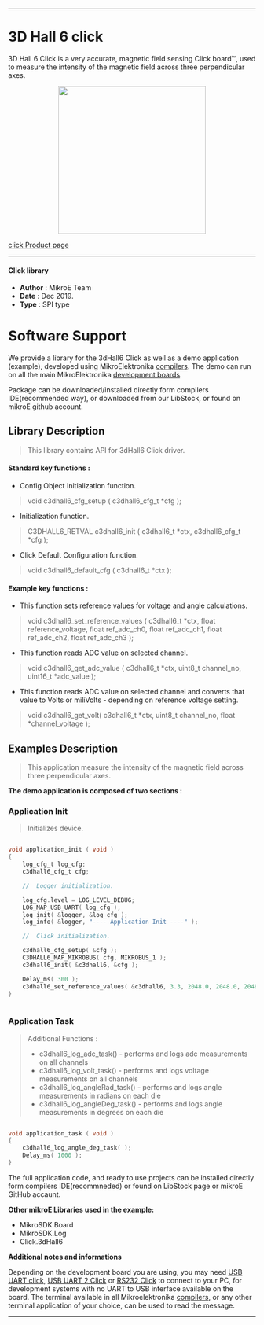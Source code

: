 
---
# 3D Hall 6 click

3D Hall 6 Click is a very accurate, magnetic field sensing Click board™, used to measure the intensity of the magnetic field across three perpendicular axes. 

<p align="center">
  <img src="https://download.mikroe.com/images/click_for_ide/3dhall6_click.png" height=300px>
</p>

[click Product page](https://www.mikroe.com/3d-hall-6-click)

---


#### Click library 

- **Author**        : MikroE Team
- **Date**          : Dec 2019.
- **Type**          : SPI type


# Software Support

We provide a library for the 3dHall6 Click 
as well as a demo application (example), developed using MikroElektronika 
[compilers](https://shop.mikroe.com/compilers). 
The demo can run on all the main MikroElektronika [development boards](https://shop.mikroe.com/development-boards).

Package can be downloaded/installed directly form compilers IDE(recommended way), or downloaded from our LibStock, or found on mikroE github account. 

## Library Description

> This library contains API for 3dHall6 Click driver.

#### Standard key functions :

- Config Object Initialization function.
> void c3dhall6_cfg_setup ( c3dhall6_cfg_t *cfg ); 
 
- Initialization function.
> C3DHALL6_RETVAL c3dhall6_init ( c3dhall6_t *ctx, c3dhall6_cfg_t *cfg );

- Click Default Configuration function.
> void c3dhall6_default_cfg ( c3dhall6_t *ctx );

#### Example key functions :

- This function sets reference values for voltage and angle calculations.
> void c3dhall6_set_reference_values ( c3dhall6_t *ctx, float reference_voltage, float ref_adc_ch0, float ref_adc_ch1, float ref_adc_ch2, float ref_adc_ch3 );
 
- This function reads ADC value on selected channel.
> void c3dhall6_get_adc_value ( c3dhall6_t *ctx, uint8_t channel_no, uint16_t *adc_value );

- This function reads ADC value on selected channel and converts that value to Volts or miliVolts - depending on reference voltage setting.
> void c3dhall6_get_volt( c3dhall6_t *ctx, uint8_t channel_no, float *channel_voltage );

## Examples Description

> This application measure the intensity of the magnetic field across three perpendicular axes.

**The demo application is composed of two sections :**

### Application Init 

> Initializes device.

```c

void application_init ( void )
{
    log_cfg_t log_cfg;
    c3dhall6_cfg_t cfg;

    //  Logger initialization.

    log_cfg.level = LOG_LEVEL_DEBUG;
    LOG_MAP_USB_UART( log_cfg );
    log_init( &logger, &log_cfg );
    log_info( &logger, "---- Application Init ----" );

    //  Click initialization.

    c3dhall6_cfg_setup( &cfg );
    C3DHALL6_MAP_MIKROBUS( cfg, MIKROBUS_1 );
    c3dhall6_init( &c3dhall6, &cfg );

    Delay_ms( 300 );
    c3dhall6_set_reference_values( &c3dhall6, 3.3, 2048.0, 2048.0, 2048.0, 2048.0 );
}
  
```

### Application Task

> Additional Functions :
>
> - c3dhall6_log_adc_task() - performs and logs adc measurements on all channels
> - c3dhall6_log_volt_task() - performs and logs voltage measurements on all channels
> - c3dhall6_log_angleRad_task() - performs and logs angle measurements in radians on each die
> - c3dhall6_log_angleDeg_task() - performs and logs angle measurements in degrees on each die 

```c

void application_task ( void )
{
    c3dhall6_log_angle_deg_task( );
    Delay_ms( 1000 );
}  

```

The full application code, and ready to use projects can be  installed directly form compilers IDE(recommneded) or found on LibStock page or mikroE GitHub accaunt.

**Other mikroE Libraries used in the example:** 

- MikroSDK.Board
- MikroSDK.Log
- Click.3dHall6

**Additional notes and informations**

Depending on the development board you are using, you may need 
[USB UART click](https://shop.mikroe.com/usb-uart-click), 
[USB UART 2 Click](https://shop.mikroe.com/usb-uart-2-click) or 
[RS232 Click](https://shop.mikroe.com/rs232-click) to connect to your PC, for 
development systems with no UART to USB interface available on the board. The 
terminal available in all Mikroelektronika 
[compilers](https://shop.mikroe.com/compilers), or any other terminal application 
of your choice, can be used to read the message.



---
